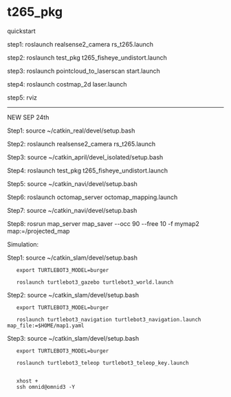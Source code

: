# t265_pkg

quickstart

step1: roslaunch realsense2_camera rs_t265.launch

step2: roslaunch test_pkg t265_fisheye_undistort.launch

step3: roslaunch pointcloud_to_laserscan start.launch

step4: roslaunch costmap_2d laser.launch

step5: rviz

---

NEW SEP 24th


Step1: source ~/catkin_real/devel/setup.bash

Step2: roslaunch realsense2_camera rs_t265.launch

Step3: source ~/catkin_april/devel_isolated/setup.bash

Step4: roslaunch test_pkg t265_fisheye_undistort.launch

Step5: source ~/catkin_navi/devel/setup.bash

Step6: roslaunch octomap_server octomap_mapping.launch

Step7: source ~/catkin_navi/devel/setup.bash

Step8: rosrun map_server map_saver --occ 90 --free 10 -f mymap2 map:=/projected_map



Simulation:

Step1: source ~/catkin_slam/devel/setup.bash
       
       export TURTLEBOT3_MODEL=burger

       roslaunch turtlebot3_gazebo turtlebot3_world.launch

Step2: source ~/catkin_slam/devel/setup.bash

       export TURTLEBOT3_MODEL=burger

       roslaunch turtlebot3_navigation turtlebot3_navigation.launch map_file:=$HOME/map1.yaml

Step3: source ~/catkin_slam/devel/setup.bash

       export TURTLEBOT3_MODEL=burger

       roslaunch turtlebot3_teleop turtlebot3_teleop_key.launch
       
       
       xhost +
       ssh omnid@omnid3 -Y

